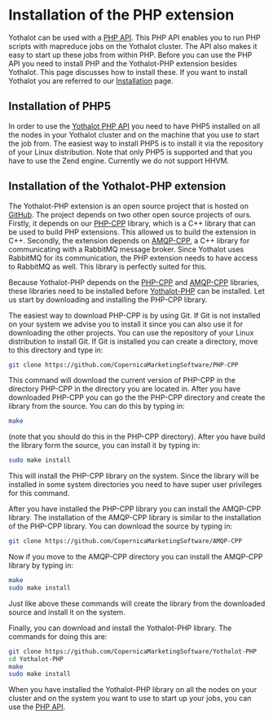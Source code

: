 # Installation of the PHP extension

Yothalot can be used with a [PHP API](Yothalot/phpapi "PHP API"). This PHP API enables you to run PHP scripts
with mapreduce jobs on the Yothalot cluster. The API also makes it easy to
start up these jobs from within PHP. Before you can
use the PHP API you need to install PHP and the Yothalot-PHP extension besides
Yothalot. This page discusses how to install these. If you want to install
Yothalot you are referred to our [Installation](Yothalot/installation "Installation of Yothalot")
page.


## Installation of PHP5

In order to use the [Yothalot PHP API](Yothalot/phpapi "PHP API") you
need to have PHP5 installed on all the nodes in your Yothalot cluster and on the
machine that you use to start the job from. The easiest way to install
PHP5 is to install it via the repository of your Linux distribution. Note
that only PHP5 is supported and that you have to use the Zend engine.
Currently we do not support HHVM. 


## Installation of the Yothalot-PHP extension

The Yothalot-PHP extension is an open source project that is hosted on
[GitHub](https://github.com/CopernicaMarketingSoftware/Yothalot-PHP). The
project depends on two other open source projects of ours. Firstly, it depends
on our [PHP-CPP](https://github.com/CopernicaMarketingSoftware/PHP-CPP) library,
which is a C++ library that can be used to build PHP extensions. This allowed
us to build the extension in C++. Secondly, the extension depends on
[AMQP-CPP](https://github.com/CopernicaMarketingSoftware/AMQP-CPP),
a C++ library for communicating with a RabbitMQ message broker. Since Yothalot
uses RabbitMQ for its communication, the PHP extension needs to have access
to RabbitMQ as well. This library is perfectly suited for this.

Because Yothalot-PHP depends on the [PHP-CPP](https://github.com/CopernicaMarketingSoftware/PHP-CPP)
and [AMQP-CPP](https://github.com/CopernicaMarketingSoftware/AMQP-CPP) libraries, these libraries need
to be installed before [Yothalot-PHP](https://github.com/CopernicaMarketingSoftware/Yothalot-PHP)
can be installed. Let us start by downloading and installing the PHP-CPP
library.

The easiest way to download PHP-CPP is by using Git. If Git is not installed
on your system we advise you to install it since you can also use it for downloading
the other projects. You can use the repository of your
Linux distribution to install Git. If Git is installed you can create a directory,
move to this directory and type in:

```bash
git clone https://github.com/CopernicaMarketingSoftware/PHP-CPP
```

This command will download the current version of PHP-CPP in the directory
PHP-CPP in the directory you are located in. After you have downloaded PHP-CPP
you can go the the PHP-CPP directory and create the library from the source.
You can do this by typing in:
```bash
make
```
(note that you should do this in the PHP-CPP directory).
After you have build the library form the source, you can install it by
typing in:
```bash
sudo make install
```
This will install the PHP-CPP library on the system. Since the library will
be installed in some system directories you need to have super user privileges
for this command.

After you have installed the PHP-CPP library you can install the AMQP-CPP
library. The installation of the AMQP-CPP library is similar to the installation
of the PHP-CPP library. You can download the source by typing in:
```bash
git clone https://github.com/CopernicaMarketingSoftware/AMQP-CPP
```
Now if you move to the AMQP-CPP directory you can install the AMQP-CPP library
by typing in:
```bash
make
sudo make install
```
Just like above these commands will create the library from the downloaded
source and install it on the system.

Finally, you can download and install the Yothalot-PHP library. The commands
for doing this are:

```bash
git clone https://github.com/CopernicaMarketingSoftware/Yothalot-PHP
cd Yothalot-PHP
make
sudo make install
```
When you have installed the Yothalot-PHP library on all the nodes on your
cluster and on the system you want to use to start up your jobs, you can
use the [PHP API](Yothalot/phpapi "PHP API").
